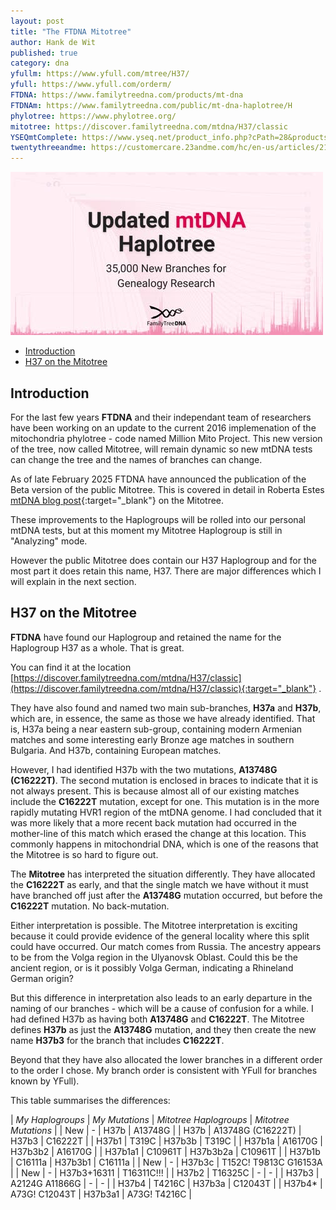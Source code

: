```yaml
---
layout: post
title: "The FTDNA Mitotree"
author: Hank de Wit
published: true
category: dna
yfullm: https://www.yfull.com/mtree/H37/
yfull: https://www.yfull.com/orderm/
FTDNA: https://www.familytreedna.com/products/mt-dna
FTDNAm: https://www.familytreedna.com/public/mt-dna-haplotree/H
phylotree: https://www.phylotree.org/
mitotree: https://discover.familytreedna.com/mtdna/H37/classic
YSEQmtComplete: https://www.yseq.net/product_info.php?cPath=28&products_id=38291&osCsid=46f722a4ee1facc677c4c4839f0131bb
twentythreeandme: https://customercare.23andme.com/hc/en-us/articles/212880257-Maternal-Haplogroups-mtDNA
---
```


![CoverArt](/mtdna/assets/img/mitotree.jpg)

  * [Introduction](#introduction)
  * [H37 on the Mitotree](#h37-on-the-mitotree)

## Introduction

For the last few years **FTDNA** and their independant team of researchers have been working on an update to the current 2016 implemenation of the mitochondria phylotree - code named Million Mito Project. This new version of the tree, now called Mitotree, will remain dynamic so new mtDNA tests can change the tree and the names of branches can change. 

As of late February 2025 FTDNA have announced the publication of the Beta version of the public Mitotree. This is covered in detail in Roberta Estes [mtDNA blog post](https://dna-explained.com/2025/02/25/mitotree-is-born/){:target="_blank"} on the Mitotree.

These improvements to the Haplogroups will be rolled into our personal mtDNA tests, but at this moment my Mitotree Haplogroup is still in "Analyzing" mode.

However the public Mitotree does contain our H37 Haplogroup and for the most part it does retain this name, H37. There are major differences which I will explain in the next section.

## H37 on the Mitotree

**FTDNA** have found our Haplogroup and retained the name for the Haplogroup H37 as a whole. That is great. 

You can find it at the location  [https://discover.familytreedna.com/mtdna/H37/classic](https://discover.familytreedna.com/mtdna/H37/classic){:target="_blank"} . 

They have also found and named two main sub-branches, **H37a** and **H37b**, which are, in essence, the same as those we have already identified. That is, H37a being a near eastern sub-group, containing modern Armenian matches and some interesting early Bronze age matches in southern Bulgaria. And H37b, containing European matches.

However, I had identified H37b with the two mutations, **A13748G (C16222T)**. The second mutation is enclosed in braces to indicate that it is not always present. This is because almost all of our existing matches include the **C16222T** mutation, except for one. This mutation is in the more rapidly mutating HVR1 region of the mtDNA genome. I had concluded that it was more likely that a more recent back mutation had occurred in the mother-line of this match which erased the change at this location. This commonly happens in mitochondrial DNA, which is one of the reasons that the Mitotree is so hard to figure out.

The **Mitotree** has interpreted the situation differently. They have allocated the **C16222T** as early, and that the single match we have without it must have branched off just after the **A13748G** mutation occurred, but before the **C16222T** mutation. No back-mutation.

Either interpretation is possible. The Mitotree interpretation is exciting because it could provide evidence of the general locality where this split could have occurred. Our match comes from Russia. The ancestry appears to be from the Volga region in the Ulyanovsk Oblast. Could this be the ancient region, or is it possibly Volga German, indicating a Rhineland German origin?

But this difference in interpretation also leads to an early departure in the naming of our branches - which will be a cause of confusion for a while. I had defined H37b as having both **A13748G** and **C16222T**. The Mitotree defines **H37b** as just the **A13748G** mutation, and they then create the new name **H37b3** for the branch that includes **C16222T**.

Beyond that they have also allocated the lower branches in a different order to the order I chose. My branch order is consistent with YFull for branches known by YFull). 

This table summarises the differences:

| *My Haplogroups* | *My Mutations* | *Mitotree Haplogroups* | *Mitotree Mutations* |
| New	| - | H37b | A13748G |
| H37b	| A13748G (C16222T) | H37b3	| C16222T |
| H37b1	| T319C | H37b3b | T319C |
| H37b1a | A16170G | H37b3b2 | A16170G |
| H37b1a1 | C10961T | H37b3b2a | C10961T |
| H37b1b | C16111a | H37b3b1 | C16111a |
| New | - | H37b3c	| T152C! T9813C G16153A	|
| New | - | H37b3+16311	| T16311C!!! |
| H37b2	| T16325C | - | - |
| H37b3	| A2124G A11866G | - | - |
| H37b4	| T4216C | H37b3a | C12043T	|
| H37b4* | A73G! C12043T | H37b3a1 | A73G! T4216C |
		

